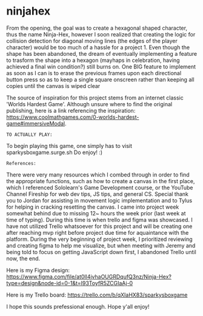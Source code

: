 # ninjahex

From the opening, the goal was to create a hexagonal shaped character, thus the name Ninja-Hex, however I soon realized that creating the logic for collision detection for diagonal moving lines (the edges of the player character) would be too much of a hassle for a project 1. Even though the shape has been abandoned, the dream of eventually implementing a feature to trasform the shape into a hexagon (mayhaps in celebration, having achieved a final win condition?) still burns on. One BIG feature to implement as soon as I can is to erase the previous frames upon each directional button press so as to keep a single square onscreen rather than keeping all copies until the canvas is wiped clear


The source of inspiration for this project stems from an internet classic 'Worlds Hardest Game'. Although unsure where to find the original publishing, here is a link referencing the inspiration:
        https://www.coolmathgames.com/0-worlds-hardest-game#immersiveModal.



    TO ACTUALLY PLAY:
To begin playing this game, one simply has to visit sparkysboxgame.surge.sh
Do enjoy! :)


    References:
There were very many resources which I combed through in order to find the appropriate functions, such as how to create a canvas in the first place, which I referenced Sololearn's Game Development course, or the YouTube Channel Fireship for web dev tips, JS tips, and general CS. Special thank you to Jordan for assisting in movement logic implementation and to Tylus for helping in cracking resetting the canvas. I came into project week somewhat behind due to missing 12~ hours the week prior (last week at time of typing). During this time is when trello and figma was showcased. I have not utilized Trello whatsoever for this project and will be creating one after reaching mvp right before project due time for aquaintance with the platform. During the very beginning of project week, I prioritized reviewing and creating figma to help me visualize, but when meeting with Jeremy and being told to focus on getting JavaScript down first, I abandoned Trello until now, the end.

Here is my Figma design:
        https://www.figma.com/file/at0ll4jvhaOUGRDqufQ3nz/Ninja-Hex?type=design&node-id=0-1&t=I93ToyfR5ZCGIaAj-0

Here is my Trello board:
        https://trello.com/b/qXIaHX83/sparkysboxgame



I hope this sounds prefessional enough. Hope y'all enjoy!